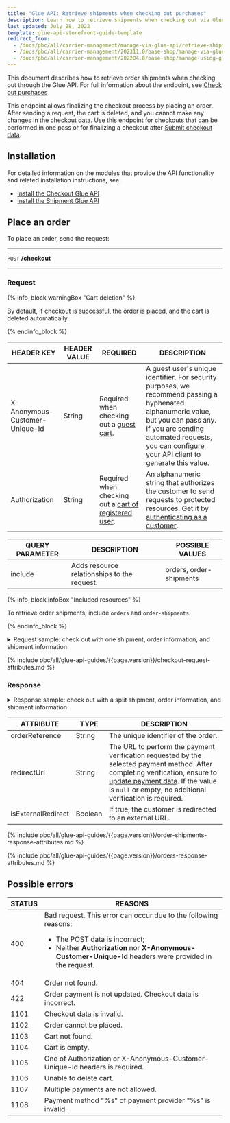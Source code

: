 ```yaml
---
title: "Glue API: Retrieve shipments when checking out purchases"
description: Learn how to retrieve shipments when checking out via Glue API.
last_updated: July 28, 2022
template: glue-api-storefront-guide-template
redirect_from:
  - /docs/pbc/all/carrier-management/manage-via-glue-api/retrieve-shipments-when-checking-out-purchases.html
  - /docs/pbc/all/carrier-management/202311.0/base-shop/manage-via-glue-api/retrieve-shipments-when-checking-out-purchases.html
  - /docs/pbc/all/carrier-management/202204.0/base-shop/manage-using-glue-api/glue-api-retrieve-shipments-when-checking-out-purchases.html
---
```


This document describes how to retrieve order shipments when checking out through the Glue API. For full information about the endpoint, see [Check out purchases](/docs/pbc/all/cart-and-checkout/{{page.version}}/base-shop/manage-using-glue-api/check-out/glue-api-check-out-purchases.html)


This endpoint allows finalizing the checkout process by placing an order. After sending a request, the cart is deleted, and you cannot make any changes in the checkout data. Use this endpoint for checkouts that can be performed in one pass or for finalizing a checkout after [Submit checkout data](/docs/pbc/all/cart-and-checkout/{{page.version}}/base-shop/manage-using-glue-api/check-out/glue-api-submit-checkout-data.html).  

## Installation

For detailed information on the modules that provide the API functionality and related installation instructions, see:
* [Install the Checkout Glue API](/docs/pbc/all/order-management-system/{{page.version}}/base-shop/install-and-upgrade/install-glue-api/install-the-checkout-glue-api.html)
* [Install the Shipment Glue API](/docs/pbc/all/carrier-management/{{page.version}}/base-shop/install-and-upgrade/install-the-shipment-glue-api.html)

## Place an order

To place an order, send the request:

***
`POST` **/checkout**
***

### Request

{% info_block warningBox "Cart deletion" %}

By default, if checkout is successful, the order is placed, and the cart is deleted automatically.

{% endinfo_block %}

| HEADER KEY | HEADER VALUE | REQUIRED | DESCRIPTION |
| --- | --- | --- | --- |
| X-Anonymous-Customer-Unique-Id | String | Required when checking out a [guest cart](/docs/pbc/all/cart-and-checkout/{{page.version}}/base-shop/manage-using-glue-api/manage-guest-carts/glue-api-manage-guest-carts.html). | A guest user's unique identifier. For security purposes, we recommend passing a hyphenated alphanumeric value, but you can pass any. If you are sending automated requests, you can configure your API client to generate this value. |
| Authorization | String | Required when checking out a [cart of registered user](/docs/pbc/all/cart-and-checkout/{{page.version}}/base-shop/manage-using-glue-api/manage-carts-of-registered-users/glue-api-manage-items-in-carts-of-registered-users.html). | An alphanumeric string that authorizes the customer to send requests to protected resources. Get it by [authenticating as a customer](/docs/pbc/all/identity-access-management/{{site.version}}/manage-using-glue-api/glue-api-authenticate-as-a-customer.html). |



| QUERY PARAMETER | DESCRIPTION | POSSIBLE VALUES |
| --- | --- | --- |
| include | Adds resource relationships to the request.	 | orders, order-shipments |
{% info_block infoBox "Included resources" %}

To retrieve order shipments, include `orders` and `order-shipments`.

{% endinfo_block %}


<details>
<summary>Request sample: check out with one shipment, order information, and shipment information</summary>

`POST https://glue.mysprykershop.com/checkout?include=orders,order-shipments`

```json
{
    "data": {
        "type": "checkout",
        "attributes": {
            "customer": {
            "salutation": "Mr",
            "email": "sonia@spryker.com",
            "firstName": "Sonia",
            "lastName": "Wagner"
            },
            "idCart": "fe660d66-b7ec-5d88-8cd2-1a9a004c90b5",
            "billingAddress": {
                "salutation": "Mr",
                "firstName": "Spencor",
                "lastName": "Hopkin",
                "address1": "Julie-Wolfthorn-Strasse",
                "address2": "1",
                "address3": "new address",
                "zipCode": "10115",
                "city": "Berlin",
                "iso2Code": "DE",
                "company": "spryker",
                "phone": "+49 (30) 2084 98350"
            },
            "payments": [
                {
                    "dummyPaymentInvoice": {
                        "dateOfBirth": "08.04.1986"
                    },
                    "paymentMethodName": "Invoice",
                    "paymentProviderName": "DummyPayment"
                }
            ],
            "shipments": [
                {
                    "items": [
                        "066_23294028"
                    ],
                    "shippingAddress": {
                        "salutation": "Mrs",
                        "firstName": "Sonia",
                        "lastName": "Wagner",
                        "address1": "Julie-Wolfthorn-Strasse",
                        "address2": "1",
                        "address3": "new one",
                        "zipCode": "10115",
                        "city": "Berlin",
                        "iso2Code": "DE",
                        "company": "spryker",
                        "phone": "+49 (30) 2084 98350"
                    },
                    "idShipmentMethod": 2,
                    "requestedDeliveryDate": "2021-09-29"
                }
            ]
        }
    }
}
```
</details>


{% include pbc/all/glue-api-guides/{{page.version}}/checkout-request-attributes.md %} <!-- To edit, see /_includes/pbc/all/glue-api-guides/202311.0/checkout-request-attributes.md -->



### Response

<details>
<summary>Response sample: check out with a split shipment, order information, and shipment information</summary>

```json
{
    "data": {
        "type": "checkout",
        "id": null,
        "attributes": {
            "orderReference": "DE--10",
            "redirectUrl": null,
            "isExternalRedirect": null
        },
        "links": {
            "self": "https://glue.mysprykershop.com/checkout?include=orders,order-shipments"
        },
        "relationships": {
            "orders": {
                "data": [
                    {
                        "type": "orders",
                        "id": "DE--10"
                    }
                ]
            }
        }
    },
    "included": [
        {
            "type": "order-shipments",
            "id": "18",
            "attributes": {
                "itemUuids": [
                    "34d4ea2b-7327-5fe3-843f-ca7e27fa1e81"
                ],
                "methodName": "Express",
                "carrierName": "Spryker Dummy Shipment",
                "requestedDeliveryDate": "2021-09-29",
                "shippingAddress": {
                    "salutation": "Mrs",
                    "firstName": "Sonia",
                    "middleName": null,
                    "lastName": "Wagner",
                    "address1": "Julie-Wolfthorn-Strasse",
                    "address2": "1",
                    "address3": "new one",
                    "company": "spryker",
                    "city": "Berlin",
                    "zipCode": "10115",
                    "poBox": null,
                    "phone": "+49 (30) 2084 98350",
                    "cellPhone": null,
                    "description": null,
                    "comment": null,
                    "email": null,
                    "country": "Germany",
                    "iso2Code": "DE"
                }
            },
            "links": {
                "self": "https://glue.mysprykershop.com/order-shipments/18"
            }
        },
        {
            "type": "orders",
            "id": "DE--10",
            "attributes": {
                "merchantReferences": [],
                "itemStates": [
                    "payment pending"
                ],
                "createdAt": "2021-01-18 13:07:24.000000",
                "currencyIsoCode": "EUR",
                "priceMode": "GROSS_MODE",
                "totals": {
                    "expenseTotal": 590,
                    "discountTotal": 0,
                    "taxTotal": 6377,
                    "subtotal": 39353,
                    "grandTotal": 39943,
                    "canceledTotal": 0,
                    "remunerationTotal": 0
                },
                "billingAddress": {
                    "salutation": "Mr",
                    "firstName": "Sonia",
                    "middleName": null,
                    "lastName": "Wagner",
                    "address1": "Julie-Wolfthorn-Strasse",
                    "address2": "1",
                    "address3": "new address",
                    "company": "spryker",
                    "city": "Berlin",
                    "zipCode": "10115",
                    "poBox": null,
                    "phone": "+49 (30) 2084 98350",
                    "cellPhone": null,
                    "description": null,
                    "comment": null,
                    "email": null,
                    "country": "Germany",
                    "iso2Code": "DE"
                },
                "shippingAddress": null,
                "items": [
                    {
                        "merchantReference": null,
                        "state": "payment pending",
                        "name": "Samsung Galaxy S5 mini",
                        "sku": "066_23294028",
                        "sumPrice": 39353,
                        "quantity": 1,
                        "unitGrossPrice": 39353,
                        "sumGrossPrice": 39353,
                        "taxRate": "19.00",
                        "unitNetPrice": 0,
                        "sumNetPrice": 0,
                        "unitPrice": 39353,
                        "unitTaxAmountFullAggregation": 6283,
                        "sumTaxAmountFullAggregation": 6283,
                        "refundableAmount": 39353,
                        "canceledAmount": 0,
                        "sumSubtotalAggregation": 39353,
                        "unitSubtotalAggregation": 39353,
                        "unitProductOptionPriceAggregation": 0,
                        "sumProductOptionPriceAggregation": 0,
                        "unitExpensePriceAggregation": 0,
                        "sumExpensePriceAggregation": null,
                        "unitDiscountAmountAggregation": 0,
                        "sumDiscountAmountAggregation": 0,
                        "unitDiscountAmountFullAggregation": 0,
                        "sumDiscountAmountFullAggregation": 0,
                        "unitPriceToPayAggregation": 39353,
                        "sumPriceToPayAggregation": 39353,
                        "taxRateAverageAggregation": "19.00",
                        "taxAmountAfterCancellation": null,
                        "orderReference": null,
                        "uuid": "34d4ea2b-7327-5fe3-843f-ca7e27fa1e81",
                        "isReturnable": false,
                        "idShipment": 18,
                        "bundleItemIdentifier": null,
                        "relatedBundleItemIdentifier": null,
                        "salesOrderConfiguredBundle": null,
                        "salesOrderConfiguredBundleItem": null,
                        "metadata": {
                            "superAttributes": {
                                "color": "Blue"
                            },
                            "image": "https://images.icecat.biz/img/gallery_mediums/23294028_3275.jpg"
                        },
                        "salesUnit": null,
                        "calculatedDiscounts": [],
                        "productOptions": [],
                        "amount": null
                    }
                ],
                "expenses": [
                    {
                        "type": "SHIPMENT_EXPENSE_TYPE",
                        "name": "Express",
                        "sumPrice": 590,
                        "unitGrossPrice": 590,
                        "sumGrossPrice": 590,
                        "taxRate": "19.00",
                        "unitNetPrice": 0,
                        "sumNetPrice": 0,
                        "canceledAmount": null,
                        "unitDiscountAmountAggregation": null,
                        "sumDiscountAmountAggregation": null,
                        "unitTaxAmount": 94,
                        "sumTaxAmount": 94,
                        "unitPriceToPayAggregation": 590,
                        "sumPriceToPayAggregation": 590,
                        "taxAmountAfterCancellation": null,
                        "idShipment": 18,
                        "idSalesExpense": 18
                    }
                ],
                "payments": [
                    {
                        "amount": 39943,
                        "paymentProvider": "DummyPayment",
                        "paymentMethod": "Invoice"
                    }
                ],
                "shipments": [
                    {
                        "shipmentMethodName": "Express",
                        "carrierName": "Spryker Dummy Shipment",
                        "deliveryTime": null,
                        "defaultGrossPrice": 590,
                        "defaultNetPrice": 0,
                        "currencyIsoCode": "EUR"
                    }
                ],
                "calculatedDiscounts": [],
                "bundleItems": []
            },
            "links": {
                "self": "https://glue.mysprykershop.com/orders/DE--10"
            },
            "relationships": {
                "order-shipments": {
                    "data": [
                        {
                            "type": "order-shipments",
                            "id": "18"
                        }
                    ]
                }
            }
        }
    ]
}
```
</details>



| ATTRIBUTE | TYPE | DESCRIPTION |
| --- | --- | --- |
| orderReference | String | The unique identifier of the order. |
| redirectUrl | String | The URL to perform the payment verification requested by the selected payment method. After completing verification, ensure to [update payment data](/docs/pbc/all/cart-and-checkout/{{page.version}}/base-shop/manage-using-glue-api/check-out/glue-api-update-payment-data.html#update-payment-data). If the value is `null` or empty, no additional verification is required. |
| isExternalRedirect | Boolean | If true, the customer is redirected to an external URL. |

{% include pbc/all/glue-api-guides/{{page.version}}/order-shipments-response-attributes.md %} <!-- To edit, see /_includes/pbc/all/glue-api-guides/202311.0/order-shipments-response-attributes.md -->

{% include pbc/all/glue-api-guides/{{page.version}}/orders-response-attributes.md %} <!-- To edit, see /_includes/pbc/all/glue-api-guides/202311.0/orders-response-attributes.md -->

## Possible errors

| STATUS | REASONS |
| --- | --- |
| 400 | Bad request. This error can occur due to the following reasons:<ul><li>The POST data is incorrect;</li><li>Neither **Authorization** nor **X-Anonymous-Customer-Unique-Id** headers were provided in the request.</li></ul> |
| 404 | Order not found. |
| 422 | Order payment is not updated. Checkout data is incorrect. |
| 1101 | Checkout data is invalid. |
| 1102 | Order cannot be placed. |
| 1103 | Cart not found. |
| 1104 | Cart is empty. |
| 1105 | One of Authorization or X-Anonymous-Customer-Unique-Id   headers is required. |
| 1106 | Unable to delete cart. |
| 1107 | Multiple payments are not allowed. |
| 1108 | Payment method "%s" of payment provider "%s" is invalid. |
